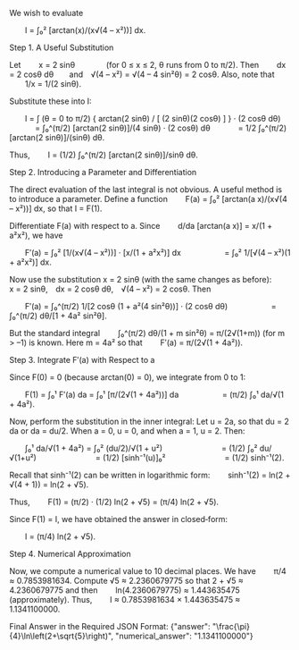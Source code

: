We wish to evaluate

  I = ∫₀² [arctan(x)/(x√(4 – x²))] dx.

Step 1. A Useful Substitution

Let
  x = 2 sinθ    (for 0 ≤ x ≤ 2, θ runs from 0 to π/2).
Then
  dx = 2 cosθ dθ  and √(4 – x²) = √(4 – 4 sin²θ) = 2 cosθ.
Also, note that
  1/x = 1/(2 sinθ).

Substitute these into I:

  I = ∫ (θ = 0 to π/2) { arctan(2 sinθ) / [ (2 sinθ)(2 cosθ) ] } · (2 cosθ dθ)
    = ∫₀^(π/2) [arctan(2 sinθ)]/(4 sinθ) · (2 cosθ) dθ
    = 1/2 ∫₀^(π/2) [arctan(2 sinθ)]/(sinθ) dθ.

Thus,
  I = (1/2) ∫₀^(π/2) [arctan(2 sinθ)]/sinθ dθ.

Step 2. Introducing a Parameter and Differentiation

The direct evaluation of the last integral is not obvious. A useful method is to introduce a parameter. Define a function
  F(a) = ∫₀² [arctan(a x)/(x√(4 – x²))] dx,
so that I = F(1).

Differentiate F(a) with respect to a. Since
  d/da [arctan(a x)] = x/(1 + a²x²),
we have

  F′(a) = ∫₀² [1/(x√(4 – x²))] · [x/(1 + a²x²)] dx
      = ∫₀² 1/[√(4 – x²)(1 + a²x²)] dx.

Now use the substitution x = 2 sinθ (with the same changes as before):
  x = 2 sinθ, dx = 2 cosθ dθ, √(4 – x²) = 2 cosθ.
Then

  F′(a) = ∫₀^(π/2) 1/[2 cosθ (1 + a²(4 sin²θ))] · (2 cosθ dθ)
      = ∫₀^(π/2) dθ/[1 + 4a² sin²θ].

But the standard integral
  ∫₀^(π/2) dθ/(1 + m sin²θ) = π/(2√(1+m))
(for m > –1) is known. Here m = 4a² so that
  F′(a) = π/(2√(1 + 4a²)).

Step 3. Integrate F′(a) with Respect to a

Since F(0) = 0 (because arctan(0) = 0), we integrate from 0 to 1:

  F(1) = ∫₀¹ F′(a) da = ∫₀¹ [π/(2√(1 + 4a²))] da
      = (π/2) ∫₀¹ da/√(1 + 4a²).

Now, perform the substitution in the inner integral:
Let u = 2a, so that du = 2 da or da = du/2. When a = 0, u = 0, and when a = 1, u = 2. Then:

  ∫₀¹ da/√(1 + 4a²) = ∫₀² (du/2)/√(1 + u²)
        = (1/2) ∫₀² du/√(1+u²)
        = (1/2) [sinh⁻¹(u)]₀²
        = (1/2) sinh⁻¹(2).

Recall that sinh⁻¹(2) can be written in logarithmic form:
  sinh⁻¹(2) = ln(2 + √(4 + 1)) = ln(2 + √5).

Thus,
  F(1) = (π/2) · (1/2) ln(2 + √5) = (π/4) ln(2 + √5).

Since F(1) = I, we have obtained the answer in closed‐form:

  I = (π/4) ln(2 + √5).

Step 4. Numerical Approximation

Now, we compute a numerical value to 10 decimal places. We have
  π/4 ≈ 0.7853981634.
Compute √5 ≈ 2.2360679775 so that 2 + √5 ≈ 4.2360679775 and then
  ln(4.2360679775) ≈ 1.443635475 (approximately).
Thus,
  I ≈ 0.7853981634 × 1.443635475 ≈ 1.1341100000.

Final Answer in the Required JSON Format:
{"answer": "\\frac{\\pi}{4}\\ln\\left(2+\\sqrt{5}\\right)", "numerical_answer": "1.1341100000"}